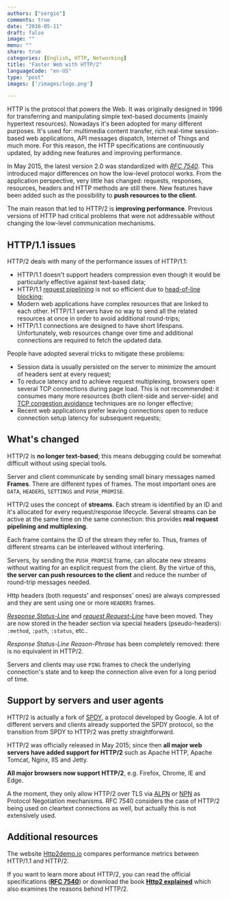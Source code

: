 ```yaml
---
authors: ["sergio"]
comments: true
date: "2016-05-11"
draft: false
image: ""
menu: ""
share: true
categories: [English, HTTP, Networking]
title: "Faster Web with HTTP/2"
languageCode: "en-US"
type: "post"
images: ['/images/logo.png']

---
```


HTTP is the protocol that powers the Web. It was originally designed in 1996 for transferring and manipulating simple text-based documents (mainly hypertext resources).
Nowadays it's been adopted for many different purposes. It's used for: multimedia content transfer, rich real-time session-based web applications, API messages dispatch, Internet of Things and much more.
For this reason, the HTTP specifications are continuously updated, by adding new features and improving performance.

In May 2015, the latest version 2.0 was standardized with *[RFC 7540](https://tools.ietf.org/html/rfc7540)*.
This introduced major differences on how the low-level protocol works.
From the application perspective, very little has changed: requests, responses, resources, headers and HTTP methods are still there.
New features have been added such as the possibility to **push resources to the client**.

The main reason that led to HTTP/2 is **improving performance**.
Previous versions of HTTP had critical problems that were not addressable without changing the low-level communication mechanisms.

## HTTP/1.1 issues
HTTP/2 deals with many of the performance issues of HTTP/1.1:

* HTTP/1.1 doesn't support headers compression even though it would be particularly effective against text-based data;
* HTTP/1.1 [request pipelining](https://en.wikipedia.org/wiki/HTTP_pipelining) is not so efficient due to [head-of-line blocking](https://en.wikipedia.org/wiki/Head-of-line_blocking);
* Modern web applications have complex resources that are linked to each other. HTTP/1.1 servers have no way to send all the related resources at once in order to avoid additional round-trips;
* HTTP/1.1 connections are designed to have short lifespans. Unfortunately, web resources change over time and additional connections are required to fetch the updated data.

People have adopted several tricks to mitigate these problems:

* Session data is usually persisted on the server to minimize the amount of headers sent at every request;
* To reduce latency and to achieve request multiplexing, browsers open several TCP connections during page load. This is not recommended: it consumes many more resources (both client-side and server-side) and [TCP congestion avoidance](https://en.wikipedia.org/wiki/TCP_congestion_control) techniques are no longer effective;
* Recent web applications prefer leaving connections open to reduce connection setup latency for subsequent requests;

## What's changed
HTTP/2 is **no longer text-based**; this means debugging could be somewhat difficult without using special tools.

Server and client communicate by sending small binary messages named **Frames**.
There are different types of frames. The most important ones are `DATA`, `HEADERS`, `SETTINGS` and `PUSH_PROMISE`.

HTTP/2 uses the concept of **streams**. Each stream is identified by an ID and it's allocated for every request/response lifecycle.
Several streams can be active at the same time on the same connection: this provides **real request pipelining and multiplexing**.

Each frame contains the ID of the stream they refer to. Thus, frames of different streams can be interleaved without interfering.

Servers, by sending the `PUSH_PROMISE` frame, can allocate new streams without waiting for an explicit request from the client. By the virtue of this, **the server can push resources to the client** and reduce the number of round-trip messages needed.

Http headers (both requests' and responses' ones) are always compressed and they are sent using one or more `HEADERS` frames.

*[Response Status-Line](https://www.w3.org/Protocols/rfc2616/rfc2616-sec6.html#sec6.1)* and *[request Request-Line](https://www.w3.org/Protocols/rfc2616/rfc2616-sec5.html#sec5.1)* have been moved. They are now stored in the header section via special headers (pseudo-headers): `:method`, `:path`, `:status`, etc..

*Response Status-Line Reason-Phrase* has been completely removed: there is no equivalent in HTTP/2.

Servers and clients may use `PING` frames to check the underlying connection's state and to keep the connection alive even for a long period of time.

## Support by servers and user agents
HTTP/2 is actually a fork of [SPDY](http://dev.chromium.org/spdy/spdy-whitepaper), a protocol developed by Google.
A lot of different servers and clients already supported the SPDY protocol, so the transition from SPDY to HTTP/2 was pretty straightforward.

HTTP/2 was officially released in May 2015; since then **all major web servers have added support for HTTP/2** such as Apache HTTP, Apache Tomcat, Nginx, IIS and Jetty.

**All major browsers now support HTTP/2**, e.g. Firefox, Chrome, IE and Edge.

A the moment, they only allow HTTP/2 over TLS via [ALPN](https://tools.ietf.org/html/rfc7301) or [NPN](https://tools.ietf.org/html/draft-agl-tls-nextprotoneg-04) as Protocol Negotiation mechanisms.
RFC 7540 considers the case of HTTP/2 being used on cleartext connections as well, but actually this is not extensively used.

## Additional resources
The website [Http2demo.io](http://www.http2demo.io/) compares performance metrics between HTTP/1.1 and HTTP/2.

If you want to learn more about HTTP/2, you can read the official specifications (**[RFC 7540](https://tools.ietf.org/html/rfc7540)**) or download the book **[Http2 explained](https://daniel.haxx.se/http2/)** which also examines the reasons behind HTTP/2.
